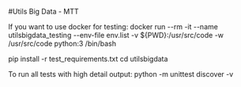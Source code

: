 #Utils Big Data - MTT

If you want to use docker for testing:
docker run --rm -it --name utilsbigdata_testing --env-file env.list -v ${PWD}:/usr/src/code -w /usr/src/code python:3 /bin/bash

pip install -r test_requirements.txt
cd utilsbigdata

To run all tests with high detail output:
python -m unittest discover -v
